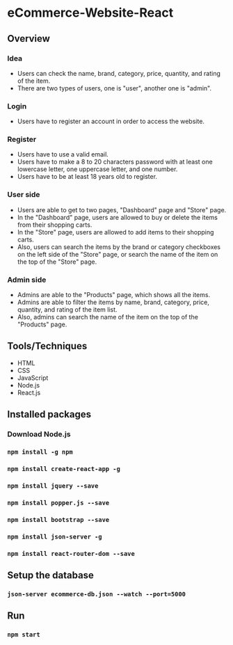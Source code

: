 # eCommerce-Website-React

## Overview
### Idea
- Users can check the name, brand, category, price, quantity, and rating of the item. 
- There are two types of users, one is "user", another one is "admin". 

### Login 
- Users have to register an account in order to access the website. 

### Register
- Users have to use a valid email.
- Users have to make a 8 to 20 characters password with at least one lowercase letter, one uppercase letter, and one number. 
- Users have to be at least 18 years old to register. 

### User side
- Users are able to get to two pages, "Dashboard" page and "Store" page.
- In the "Dashboard" page, users are allowed to buy or delete the items from their shopping carts. 
- In the "Store" page, users are allowed to add items to their shopping carts. 
- Also, users can search the items by the brand or category checkboxes on the left side of the "Store" page, or search the name of the item on the top of the "Store" page. 

### Admin side
- Admins are able to the "Products" page, which shows all the items. 
- Admins are able to filter the items by name, brand, category, price, quantity, and rating of the item list. 
- Also, admins can search the name of the item on the top of the "Products" page. 

## Tools/Techniques
- HTML
- CSS
- JavaScript
- Node.js
- React.js

## Installed packages
### Download Node.js
### `npm install -g npm`
### `npm install create-react-app -g`
### `npm install jquery --save`
### `npm install popper.js --save`
### `npm install bootstrap --save`
### `npm install json-server -g`
### `npm install react-router-dom --save`

## Setup the database
### `json-server ecommerce-db.json --watch --port=5000`

## Run
### `npm start`
